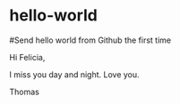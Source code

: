 # hello-world
#Send hello world from Github the first time

Hi Felicia, 

I miss you day and night. Love you.

Thomas
